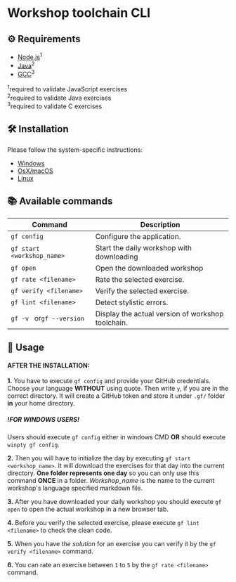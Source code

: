 # Workshop toolchain CLI
## ⚙️ Requirements

 -  [Node.js](https://nodejs.org/)<sup>1</sup>
 -  [Java](http://www.oracle.com/technetwork/java/javase/downloads/jdk8-downloads-2133151.html)<sup>2</sup>
 -  [GCC]( https://gcc.gnu.org/install/binaries.html)<sup>3</sup>

<sup>1</sup>required to validate JavaScript exercises  
<sup>2</sup>required to validate Java exercises  
<sup>3</sup>required to validate C exercises  

## 🛠️ Installation
Please follow the system-specific instructions:
- [Windows](install_instructions/win.md)
- [OsX/macOS](install_instructions/osx.md)
- [Linux](install_instructions/linux.md)

## 📚 Available commands

| Command                    | Description                                      |
| -------------------------- | ------------------------------------------------ |
| `gf config`                | Configure the application.                       |
| `gf start <workshop_name>` | Start the daily workshop with downloading        |
| `gf open`                  | Open the downloaded workshop                     |
| `gf rate <filename>`       | Rate the selected exercise.                      |
| `gf verify <filename>`     | Verify the selected exercise.                    |
| `gf lint <filename>`       | Detect stylistic errors.                         |
| `gf -v ` or`gf --version`  | Display the actual version of workshop toolchain.|

## 📄 Usage

#### AFTER THE INSTALLATION: 
**1.** You have to execute `gf config` and provide your GitHub credentials.
Choose your language **WITHOUT** using quote. Then write `y`, if you are in the
correct directory. 
It will create a GitHub token and store it under `.gf/` folder **in**
your home directory.

##### !FOR WINDOWS USERS!
Users should execute `gf config` either in windows CMD **OR** 
should execute `winpty gf config`.

**2.** Then you will have to initialize the day by executing `gf start <workshop_name>`.
It will download the exercises for that day into the current directory. 
**One folder represents one day** so you can only use this command 
**ONCE** in a folder. 
*Workshop_name* is the name to the current workshop's language specified markdown file.

**3.** After you have downloaded your daily workshop you should execute 
`gf open` to open the actual workshop in a new browser tab. 

**4.** Before you verify the selected exercise, please execute `gf lint <filename>` to check 
the clean code.

**5.** When you have *the solution* for an exercise you can verify it by the 
`gf verify <filename>` command.

**6.** You can rate an exercise between `1` to `5` by the `gf rate <filename>` command.

